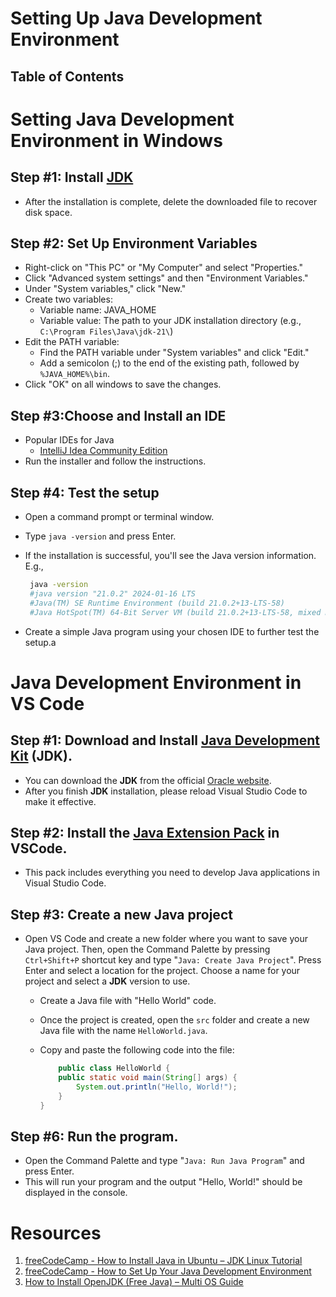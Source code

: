 # Setting Up Java Development Environment

## Table of Contents

# Setting Java Development Environment in Windows

## Step #1: Install [JDK](https://www.oracle.com/java/technologies/downloads/)

- After the installation is complete, delete the downloaded file to recover disk space.

## Step #2: Set Up Environment Variables

- Right-click on "This PC" or "My Computer" and select "Properties."
- Click "Advanced system settings" and then "Environment Variables."
- Under "System variables," click "New."
- Create two variables:
  - Variable name: JAVA_HOME
  - Variable value: The path to your JDK installation directory (e.g., `C:\Program Files\Java\jdk-21\`)
- Edit the PATH variable:
  - Find the PATH variable under "System variables" and click "Edit."
  - Add a semicolon (;) to the end of the existing path, followed by `%JAVA_HOME%\bin`.
- Click "OK" on all windows to save the changes.

## Step #3:Choose and Install an IDE

- Popular IDEs for Java
  - [IntelliJ Idea Community Edition](https://www.jetbrains.com/idea/download/?section=windows)
- Run the installer and follow the instructions.

## Step #4: Test the setup

- Open a command prompt or terminal window.
- Type `java -version` and press Enter.
- If the installation is successful, you'll see the Java version information. E.g.,

  ```sh
   java -version
   #java version "21.0.2" 2024-01-16 LTS
   #Java(TM) SE Runtime Environment (build 21.0.2+13-LTS-58)
   #Java HotSpot(TM) 64-Bit Server VM (build 21.0.2+13-LTS-58, mixed mode, sharing)
  ```

- Create a simple Java program using your chosen IDE to further test the setup.a

# Java Development Environment in VS Code

## Step #1: Download and Install [Java Development Kit]() (JDK).

- You can download the **JDK** from the official [Oracle website]().
- After you finish **JDK** installation, please reload Visual Studio Code to make it effective.

## Step #2: Install the [Java Extension Pack]() in VSCode.

- This pack includes everything you need to develop Java applications in Visual Studio Code.

## Step #3: Create a new Java project

- Open VS Code and create a new folder where you want to save your Java project. Then, open the Command Palette by pressing `Ctrl+Shift+P` shortcut key and type "`Java: Create Java Project`". Press Enter and select a location for the project. Choose a name for your project and select a **JDK** version to use.

  - Create a Java file with "Hello World" code.
  - Once the project is created, open the `src` folder and create a new Java file with the name `HelloWorld.java`.
  - Copy and paste the following code into the file:

    ```java
        public class HelloWorld {
        public static void main(String[] args) {
            System.out.println("Hello, World!");
        }
    }
    ```

## Step #6: Run the program.

- Open the Command Palette and type "`Java: Run Java Program`" and press Enter.
- This will run your program and the output "Hello, World!" should be displayed in the console.

# Resources

1. [freeCodeCamp - How to Install Java in Ubuntu – JDK Linux Tutorial](https://www.freecodecamp.org/news/how-to-install-java-in-ubuntu/)
2. [freeCodeCamp - How to Set Up Your Java Development Environment](https://www.freecodecamp.org/news/how-to-set-up-java-development-environment-a-comprehensive-guide/)
3. [How to Install OpenJDK (Free Java) – Multi OS Guide](https://www.freecodecamp.org/news/install-openjdk-free-java-multi-os-guide/)
